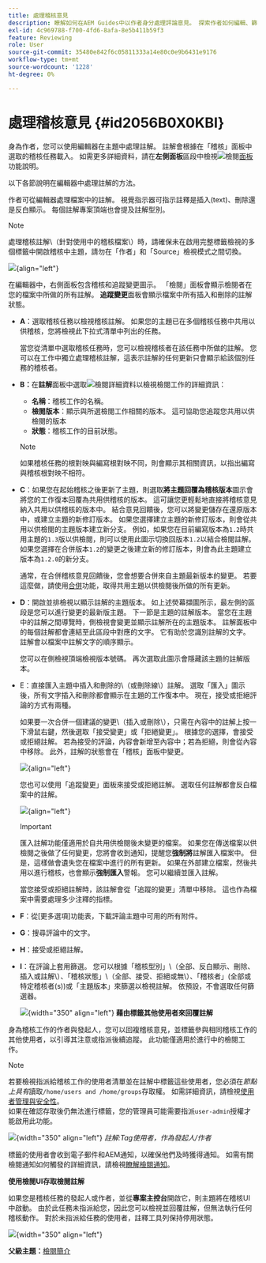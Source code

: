 ```yaml
---
title: 處理稽核意見
description: 瞭解如何在AEM Guides中以作者身分處理評論意見。 探索作者如何編輯、篩選、接受或拒絕檔案中的註解。
exl-id: 4c969788-f700-4fd6-8afa-8e5b411b59f3
feature: Reviewing
role: User
source-git-commit: 35480e842f6c05811333a14e80c0e9b6431e9176
workflow-type: tm+mt
source-wordcount: '1228'
ht-degree: 0%

---
```


# 處理稽核意見 {#id2056B0X0KBI}

身為作者，您可以使用編輯器在主題中處理註解。 註解會根據在「稽核」面板中選取的稽核任務載入。 如需更多詳細資料，請在&#x200B;**左側面板**&#x200B;區段中檢視![](images/active-review-tasklist-icon.svg)檢閱[面板](../user-guide/web-editor-features.md#id2051EA0M0HS)功能說明。

以下各節說明在編輯器中處理註解的方法。

作者可從編輯器處理檔案中的註解。 視覺指示器可指示註釋是插入\(text\)、刪除還是反白顯示。 每個註解專案頂端也會提及註解型別。

>[!NOTE]
>
> 處理稽核註解\（針對使用中的稽核檔案\）時，請確保未在啟用完整標籤檢視的多個標籤中開啟稽核中主題，請勿在「作者」和「Source」檢視模式之間切換。

![](images/comments-page-web-editor_cs-new.png){align="left"}

在編輯器中，右側面板包含稽核和追蹤變更圖示。 「檢閱」面板會顯示檢閱者在您的檔案中所做的所有註解。 **追蹤變更**&#x200B;面板會顯示檔案中所有插入和刪除的註解狀態。

- **A**：選取稽核任務以檢視稽核註解。 如果您的主題已在多個稽核任務中共用以供稽核，您將檢視此下拉式清單中列出的任務。

  當您從清單中選取稽核任務時，您可以檢視稽核者在該任務中所做的註解。 您可以在工作中獨立處理稽核註解，這表示註解的任何更新只會顯示給該個別任務的稽核者。

- **B：**&#x200B;在&#x200B;**註解**&#x200B;面板中選取![](images/active-review-info-icon.svg)檢閱詳細資料&#x200B;**&#x200B;**&#x200B;以檢視檢閱工作的詳細資訊：

   - **名稱**：稽核工作的名稱。
   - **檢閱版本**：顯示與所選檢閱工作相關的版本。 這可協助您追蹤您共用以供檢閱的版本
   - **狀態**：稽核工作的目前狀態。

  >[!NOTE]
  >
  > 如果稽核任務的根對映與編寫根對映不同，則會顯示其相關資訊，以指出編寫與稽核根對映不相符。

- **C**：如果您在起始稽核之後更新了主題，則選取&#x200B;**將主題回覆為稽核版本**&#x200B;圖示會將您的工作復本回覆為共用供稽核的版本。 這可讓您更輕鬆地直接將稽核意見納入共用以供稽核的版本中。 結合意見回饋後，您可以將變更儲存在還原版本中，或建立主題的新修訂版本。 如果您選擇建立主題的新修訂版本，則會從共用以供檢閱的主題版本建立新分支。 例如，如果您在目前編寫版本為`1.2`時共用主題的`1.3`版以供檢閱，則可以使用此圖示切換回版本`1.2`以結合檢閱註解。 如果您選擇在合併版本`1.2`的變更之後建立新的修訂版本，則會為此主題建立版本為`1.2.0`的新分支。

  通常，在合併稽核意見回饋後，您會想要合併來自主題最新版本的變更。 若要這麼做，請使用[合併](web-editor-features.md#id205DF04E0HS)功能，取得共用主題以供檢閱後所做的所有更新。

- **D**：開啟並排檢視以顯示註解的主題版本。 如上述熒幕擷圖所示，最左側的區段是您可以進行變更的最新版主題。 下一節是主題的註解版本。 當您在主題中的註解之間導覽時，側檢視會變更並顯示註解所在的主題版本。 註解面板中的每個註解都會連結至此區段中對應的文字。 它有助於您識別註解的文字。 註解會以檔案中註解文字的順序顯示。

  您可以在側檢視頂端檢視版本號碼。 再次選取此圖示會隱藏該主題的註解版本。

- E：直接匯入主題中插入和刪除的\（或刪除線\）註解。 選取「匯入」圖示後，所有文字插入和刪除都會顯示在主題的工作復本中。 現在，接受或拒絕評論的方式有兩種。

  如果要一次合併一個建議的變更\（插入或刪除\），只需在內容中的註解上按一下滑鼠右鍵，然後選取「接受變更」或「拒絕變更」。 根據您的選擇，會接受或拒絕註解。 若為接受的評論，內容會新增至內容中；若為拒絕，則會從內容中移除。 此外，註解的狀態會在「稽核」面板中變更。

  ![](images/import-comment-accept-web-editor_cs-new.png){align="left"}

  您也可以使用「追蹤變更」面板來接受或拒絕註解。 選取任何註解都會反白檔案中的註解。

  ![](images/changes-tab_cs-new.png){align="left"}

  >[!IMPORTANT]
  >
  > 匯入註解功能僅適用於自共用供檢閱後未變更的檔案。 如果您在傳送檔案以供檢閱之後做了任何變更，您將會收到通知，提醒您&#x200B;**強制將**&#x200B;註解匯入檔案中。 但是，這樣做會遺失您在檔案中進行的所有更新。 如果在外部建立檔案，然後共用以進行稽核，也會顯示&#x200B;**強制匯入**&#x200B;警報。 您可以繼續並匯入註解。

  當您接受或拒絕註解時，該註解會從「追蹤的變更」清單中移除。 這也作為檔案中需要處理多少注釋的指標。

- **F**：從[更多選項]功能表，下載評論主題中可用的所有附件。
- **G**：搜尋評論中的文字。
- **H**：接受或拒絕註解。

- **I**：在評論上套用篩選。 您可以根據「稽核型別」\（全部、反白顯示、刪除、插入或註解\）、「稽核狀態」\（全部、接受、拒絕或無\）、「稽核者」\(全部或特定稽核者\(s\)\)或「主題版本」來篩選以檢視註解。 依預設，不會選取任何篩選器。

  ![](images/review-comments-author-filter.png){width="350" align="left"}
  **藉由標籤其他使用者來回覆註解**

身為稽核工作的作者與發起人，您可以回複稽核意見，並標籤參與相同稽核工作的其他使用者，以引導其注意或指派後續追蹤。 此功能僅適用於進行中的檢閱工作。

>[!NOTE]
>
> 若要檢視指派給稽核工作的使用者清單並在註解中標籤這些使用者，您必須在&#x200B;*節點上具有*&#x200B;讀取`/home/users and /home/groups`存取權。 如需詳細資訊，請檢視[使用者管理與安全性](../cs-install-guide/user-admin-sec.md#additional-notes-on-user-groups)。 <br>如果在確認存取後仍無法進行標籤，您的管理員可能需要指派`user-admin`授權才能啟用此功能。

![](images/tag-users-review.png){width="350" align="left"}
*註解:Tag使用者，作為發起人/作者*

標籤的使用者會收到電子郵件和AEM通知，以確保他們及時獲得通知。 如需有關檢閱通知如何觸發的詳細資訊，請檢視[瞭解檢閱通知](./review-understanding-review-notifications.md)。

**使用檢閱UI存取檢閱註解**

如果您是稽核任務的發起人或作者，並從&#x200B;**專案主控台**&#x200B;開啟它，則主題將在稽核UI中啟動。 由於此任務未指派給您，因此您可以檢視並回覆註解，但無法執行任何稽核動作。 對於未指派給任務的使用者，註釋工具列保持停用狀態。

![](images/review-comments-toolbar-disabled.png){width="350" align="left"}

**父級主題：**&#x200B;[&#x200B;檢閱簡介](review.md)
